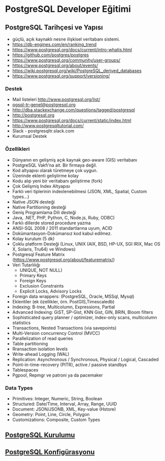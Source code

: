 # PostgreSQL Developer Eğitimi

## PostgreSQL Tarihçesi ve Yapısı

* güçlü, açık kaynaklı nesne ilişkisel veritabanı sistemi.
* https://db-engines.com/en/ranking_trend
* https://www.postgresql.org/docs/current/intro-whatis.html
* https://github.com/postgres/postgres
* https://www.postgresql.org/community/user-groups/
* https://www.postgresql.org/about/events/
* https://wiki.postgresql.org/wiki/PostgreSQL_derived_databases
* https://www.postgresql.org/support/versioning/

### Destek

* Mail listeleri http://www.postgresql.org/list/ 
* pgsql-tr-genel@postgresql.org 
* http://dba.stackexchange.com/questions/tagged/postgresql 
* http://postgresql.org
* https://www.postgresql.org/docs/current/static/index.html
* http://www.postgresqltutorial.com/
* Slack - postgresqltr.slack.com 
* Kurumsal Destek

### Özellikleri

* Dünyanın en gelişmiş açık kaynak geo-aware (GIS) veritabanı
* PostgreSQL Vakfı’na ait. Bir firmaya değil.
* Kod altyapısı olarak türetmeye çok uygun.
* Üzerinde eklenti geliştirme kolay
* Kodu alıp yeni bir veritabanı geliştirme (fork)
* Çok Gelişmiş Index Altyapısı
* Farklı veri tiplerinin indexlenebilmesi (JSON, XML, Spatial, Custom types…) 
* Native JSON desteği
* Native Partitioning desteği
* Geniş Programlama Dili desteği
* Java, .NET, PHP, Python, C, Node.js, Ruby, ODBC)
* Farklı dillerde stored procedure yazma
* ANSI-SQL 2008 / 2011 standartlarına uyum, ACID
* Dokümantasyon-Dokümansız kod kabul edilmez.
* Kolay kurulum (5 dk) 
* Çoklu platform Desteği (Linux, UNIX (AIX, BSD, HP-UX, SGI IRIX, Mac OS X, Solaris, Tru64) ve Windows)
* Postgresql Feature Matrix (https://www.postgresql.org/about/featurematrix/)
* Veri Tutarlılığı 
  * UNIQUE, NOT NULL)
  * Primary Keys
  * Foreign Keys
  * Exclusion Constraints
  * Explicit Locks, Advisory Locks
* Foreign data wrappers: (PostgreSQL, Oracle, MSSql, Mysql)
* Eklentiler (ek özellikler, örn. PostGIS,Timescaledb)
* Indexing: B-tree, Multicolumn, Expressions, Partial
* Advanced Indexing: GiST, SP-Gist, KNN Gist, GIN, BRIN, Bloom filters
* Sophisticated query planner / optimizer, index-only scans, multicolumn statistics
* Transactions, Nested Transactions (via savepoints)
* Multi-Version concurrency Control (MVCC)
* Parallelization of read queries
* Table partitioning
* Rransaction isolation levels
* Write-ahead Logging (WAL)
* Replication: Asynchronous / Synchronous, Physical / Logical, Cascaded
* Point-in-time-recovery (PITR), active / passive standbys
* Tablespaces
* Pgpool, Repmgr ve patroni ya da pacemaker

### Data Types

* Primitives: Integer, Numeric, String, Boolean
* Structured: Date/Time, Interval, Array, Range, UUID
* Document: JSON/JSONB, XML, Key-value (Hstore)
* Geometry: Point, Line, Circle, Polygon
* Customizations: Composite, Custom Types


## [PostgreSQL Kurulumu](dba/kurulum.md)

## [PostgreSQL Konfigürasyonu](dba/postgresql.conf.md)
